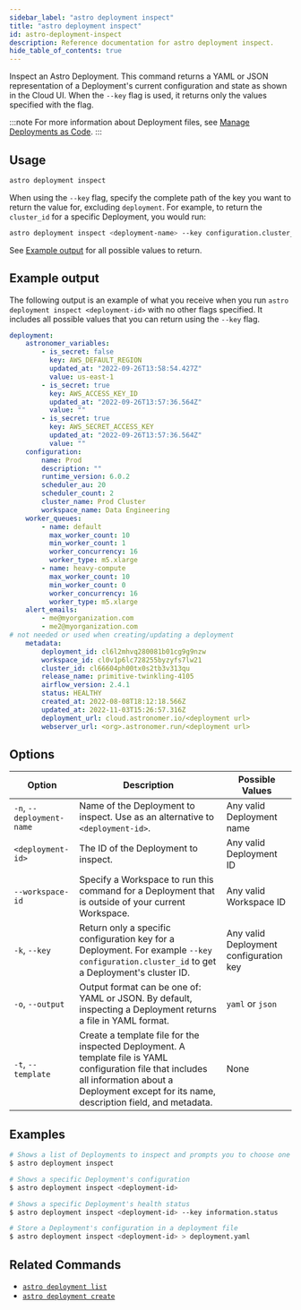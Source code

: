 ```yaml
---
sidebar_label: "astro deployment inspect"
title: "astro deployment inspect"
id: astro-deployment-inspect
description: Reference documentation for astro deployment inspect.
hide_table_of_contents: true
---
```


Inspect an Astro Deployment. This command returns a YAML or JSON representation of a Deployment's current configuration and state as shown in the Cloud UI. When the `--key` flag is used, it returns only the values specified with the flag.

:::note
For more information about Deployment files, see [Manage Deployments as Code](manage-deployments-as-code.md).
:::

## Usage

```sh
astro deployment inspect
```

When using the `--key` flag, specify the complete path of the key you want to return the value for, excluding `deployment`. For example, to return the `cluster_id` for a specific Deployment, you would run:

```sh
astro deployment inspect <deployment-name> --key configuration.cluster_id
```

See [Example output](#example-output) for all possible values to return. 

## Example output

The following output is an example of what you receive when you run `astro deployment inspect <deployment-id>` with no other flags specified. It includes all possible values that you can return using the `--key` flag.

```yaml
deployment:
    astronomer_variables:
        - is_secret: false
          key: AWS_DEFAULT_REGION
          updated_at: "2022-09-26T13:58:54.427Z"
          value: us-east-1
        - is_secret: true
          key: AWS_ACCESS_KEY_ID
          updated_at: "2022-09-26T13:57:36.564Z"
          value: ""
        - is_secret: true
          key: AWS_SECRET_ACCESS_KEY
          updated_at: "2022-09-26T13:57:36.564Z"
          value: ""
    configuration:
        name: Prod
        description: ""
        runtime_version: 6.0.2
        scheduler_au: 20
        scheduler_count: 2
        cluster_name: Prod Cluster
        workspace_name: Data Engineering
    worker_queues:
        - name: default
          max_worker_count: 10
          min_worker_count: 1
          worker_concurrency: 16
          worker_type: m5.xlarge
        - name: heavy-compute
          max_worker_count: 10
          min_worker_count: 0
          worker_concurrency: 16
          worker_type: m5.xlarge
    alert_emails:
        - me@myorganization.com
        - me2@myorganization.com
# not needed or used when creating/updating a deployment
    metadata:
        deployment_id: cl6l2mhvq280081b01cg9g9nzw
        workspace_id: cl0v1p6lc728255byzyfs7lw21
        cluster_id: cl66604ph00tx0s2tb3v313qu
        release_name: primitive-twinkling-4105
        airflow_version: 2.4.1
        status: HEALTHY
        created_at: 2022-08-08T18:12:18.566Z
        updated_at: 2022-11-03T15:26:57.316Z
        deployment_url: cloud.astronomer.io/<deployment url>
        webserver_url: <org>.astronomer.run/<deployment url>
```

## Options

| Option                    | Description                                                                                                             | Possible Values          |
| ------------------------- | ----------------------------------------------------------------------------------------------------------------------- | ------------------------ |
| `-n`, `--deployment-name` | Name of the Deployment to inspect. Use as an alternative to `<deployment-id>`.                                                                                     | Any valid Deployment name |
| `<deployment-id>`   | The ID of the Deployment to inspect.                                                | Any valid Deployment ID   |
| `--workspace-id`          | Specify a Workspace to run this command for a Deployment that is outside of your current Workspace.                                               | Any valid Workspace ID   |
| `-k`, `--key`             | Return only a specific configuration key for a Deployment. For example `--key configuration.cluster_id` to get a Deployment's cluster ID.       | Any valid Deployment configuration key   |
| `-o`, `--output`          | Output format can be one of: YAML or JSON. By default, inspecting a Deployment returns  a file in YAML format. | `yaml` or `json`             |
| `-t`, `--template`          | Create a template file for the inspected Deployment. A template file is YAML configuration file that includes all information about a Deployment except for its name, description field, and metadata. | None            |

## Examples

```sh
# Shows a list of Deployments to inspect and prompts you to choose one
$ astro deployment inspect

# Shows a specific Deployment's configuration
$ astro deployment inspect <deployment-id>

# Shows a specific Deployment's health status
$ astro deployment inspect <deployment-id> --key information.status

# Store a Deployment's configuration in a deployment file
$ astro deployment inspect <deployment-id> > deployment.yaml
```

## Related Commands

- [`astro deployment list`](cli/astro-deployment-list.md)
- [`astro deployment create`](cli/astro-deployment-create.md)
